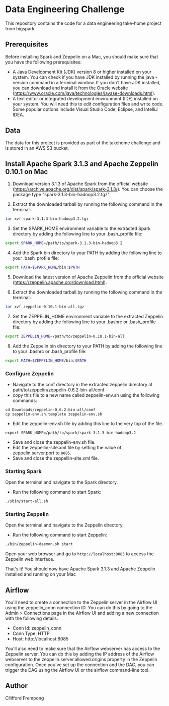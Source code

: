 # Data Engineering Challenge
This repository contains the code for a data engineering take-home project from bigspark.

## Prerequisites
Before installing Spark and Zeppelin on a Mac, you should make sure that you have the following prerequisites:
- A Java Development Kit (JDK) version 8 or higher installed on your system. You can check if you have JDK installed by running the java -version command in a terminal window. If you don't have JDK installed, you can download and install it from the Oracle website (https://www.oracle.com/java/technologies/javase-downloads.html).
- A text editor or integrated development environment (IDE) installed on your system. You will need this to edit configuration files and write code. Some popular options include Visual Studio Code, Eclipse, and IntelliJ IDEA.

## Data
The data for this project is provided as part of the takehome challenge and is stored in an AWS S3 bucket.

## Install Apache Spark 3.1.3 and Apache Zeppelin 0.10.1 on Mac

1. Download version 3.1.3 of Apache Spark from the official website (https://archive.apache.org/dist/spark/spark-3.1.3/). You can choose the package type "spark-3.1.3-bin-hadoop3.2.tgz".

2. Extract the downloaded tarball by running the following command in the terminal:

```bash
tar xvf spark-3.1.3-bin-hadoop3.2.tgz
```

3. Set the SPARK_HOME environment variable to the extracted Spark directory by adding the following line to your .bash_profile file:
```bash
export SPARK_HOME=/path/to/spark-3.1.3-bin-hadoop3.2
```

4. Add the Spark bin directory to your PATH by adding the following line to your .bash_profile file:
```bash
export PATH=$SPARK_HOME/bin:$PATH
```

5. Download the latest version of Apache Zeppelin from the official website (https://zeppelin.apache.org/download.html).

6. Extract the downloaded tarball by running the following command in the terminal:
```bash
tar xvf zeppelin-0.10.1-bin-all.tgz
```

7. Set the ZEPPELIN_HOME environment variable to the extracted Zeppelin directory by adding the following line to your .bashrc or .bash_profile file:
```bash
export ZEPPELIN_HOME=/path/to/zeppelin-0.10.1-bin-all
```

8. Add the Zeppelin bin directory to your PATH by adding the following line to your .bashrc or .bash_profile file:
```bash
export PATH=$ZEPPELIN_HOME/bin:$PATH
```

### Configure Zeppelin
- Navigate to the conf directory in the extracted zeppelin directory at path/to/zeppelin/zeppelin-0.6.2-bin-all/conf
- copy this file to a new name called zeppelin-env.sh using the following commands:
```
cd Downloads/zeppelin-0.6.2-bin-all/conf
cp zeppelin-env.sh.template zeppelin-env.sh
```
- Edit the zeppelin-env.sh file by adding this line to the very top of the file.
```
export SPARK_HOME=/path/to/spark/spark-3.1.3-bin-hadoop3.2
```
- Save and close the zeppelin-env.sh file.
- Edit the zeppellin-site.xml file by setting the value of zeppelin.server.port to ```8085```.
- Save and close the zeppellin-site.xml file.

### Starting Spark
Open the terminal and navigate to the Spark directory.

- Run the following command to start Spark:
```bash
./sbin/start-all.sh 
```

### Starting Zeppelin
Open the terminal and navigate to the Zeppelin directory.

- Run the following command to start Zeppelin:
```bash
./bin/zeppelin-daemon.sh start
```

Open your web browser and go to ```http://localhost:8085``` to access the Zeppelin web interface.

That's it! You should now have Apache Spark 3.1.3 and Apache Zeppelin installed and running on your Mac

## Airflow
You'll need to create a connection to the Zeppelin server in the Airflow UI using the zeppelin_conn connection ID.
You can do this by going to the Admin > Connections page in the Airflow UI and adding a new connection with the following details:
* Conn Id: zeppelin_conn
* Conn Type: HTTP
* Host: http://localhost:8085

You'll also need to make sure that the Airflow webserver has access to the Zeppelin server.
You can do this by adding the IP address of the Airflow webserver to the zeppelin.server.allowed.origins property in the Zeppelin configuration.
Once you've set up the connection and the DAG, you can trigger the DAG using the Airflow UI or the airflow command-line tool.

## Author
Cllifford Frempong
